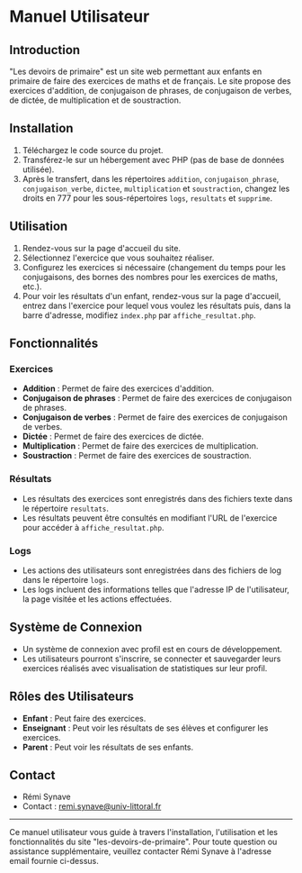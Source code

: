 # Manuel Utilisateur

## Introduction
"Les devoirs de primaire" est un site web permettant aux enfants en primaire de faire des exercices de maths et de français. Le site propose des exercices d'addition, de conjugaison de phrases, de conjugaison de verbes, de dictée, de multiplication et de soustraction.

## Installation
1. Téléchargez le code source du projet.
2. Transférez-le sur un hébergement avec PHP (pas de base de données utilisée).
3. Après le transfert, dans les répertoires `addition`, `conjugaison_phrase`, `conjugaison_verbe`, `dictee`, `multiplication` et `soustraction`, changez les droits en 777 pour les sous-répertoires `logs`, `resultats` et `supprime`.

## Utilisation
1. Rendez-vous sur la page d'accueil du site.
2. Sélectionnez l'exercice que vous souhaitez réaliser.
3. Configurez les exercices si nécessaire (changement du temps pour les conjugaisons, des bornes des nombres pour les exercices de maths, etc.).
4. Pour voir les résultats d'un enfant, rendez-vous sur la page d'accueil, entrez dans l'exercice pour lequel vous voulez les résultats puis, dans la barre d'adresse, modifiez `index.php` par `affiche_resultat.php`.

## Fonctionnalités
### Exercices
- **Addition** : Permet de faire des exercices d'addition.
- **Conjugaison de phrases** : Permet de faire des exercices de conjugaison de phrases.
- **Conjugaison de verbes** : Permet de faire des exercices de conjugaison de verbes.
- **Dictée** : Permet de faire des exercices de dictée.
- **Multiplication** : Permet de faire des exercices de multiplication.
- **Soustraction** : Permet de faire des exercices de soustraction.

### Résultats
- Les résultats des exercices sont enregistrés dans des fichiers texte dans le répertoire `resultats`.
- Les résultats peuvent être consultés en modifiant l'URL de l'exercice pour accéder à `affiche_resultat.php`.

### Logs
- Les actions des utilisateurs sont enregistrées dans des fichiers de log dans le répertoire `logs`.
- Les logs incluent des informations telles que l'adresse IP de l'utilisateur, la page visitée et les actions effectuées.

## Système de Connexion
- Un système de connexion avec profil est en cours de développement.
- Les utilisateurs pourront s'inscrire, se connecter et sauvegarder leurs exercices réalisés avec visualisation de statistiques sur leur profil.

## Rôles des Utilisateurs
- **Enfant** : Peut faire des exercices.
- **Enseignant** : Peut voir les résultats de ses élèves et configurer les exercices.
- **Parent** : Peut voir les résultats de ses enfants.

## Contact
- Rémi Synave
- Contact : remi.synave@univ-littoral.fr

---

Ce manuel utilisateur vous guide à travers l'installation, l'utilisation et les fonctionnalités du site "les-devoirs-de-primaire". Pour toute question ou assistance supplémentaire, veuillez contacter Rémi Synave à l'adresse email fournie ci-dessus.